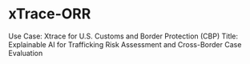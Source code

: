 # xTrace-ORR
 Use Case: Xtrace for U.S. Customs and Border Protection (CBP) Title: Explainable AI for Trafficking Risk Assessment and Cross-Border Case Evaluation
